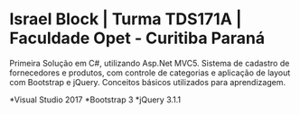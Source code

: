 # Israel Block | Turma TDS171A | Faculdade Opet - Curitiba Paraná

Primeira Solução em C#, utilizando Asp.Net MVC5.
Sistema de cadastro de fornecedores e produtos, com controle de categorias e aplicação de layout com Bootstrap e jQuery.
Conceitos básicos utilizados para aprendizagem.

*Visual Studio 2017
*Bootstrap 3
*jQuery 3.1.1
